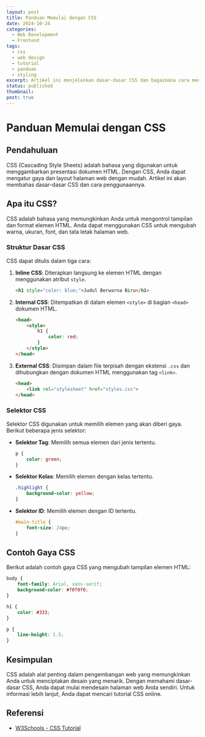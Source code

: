 ```yaml
---
layout: post
title: Panduan Memulai dengan CSS
date: 2024-10-24
categories:
  - Web Development
  - Frontend
tags:
  - css
  - web design
  - tutorial
  - panduan
  - styling
excerpt: Artikel ini menjelaskan dasar-dasar CSS dan bagaimana cara menggunakannya untuk mengatur gaya halaman web.
status: published
thumbnail: 
post: true
---
```


# Panduan Memulai dengan CSS

## Pendahuluan

CSS (Cascading Style Sheets) adalah bahasa yang digunakan untuk menggambarkan presentasi dokumen HTML. Dengan CSS, Anda dapat mengatur gaya dan layout halaman web dengan mudah. Artikel ini akan membahas dasar-dasar CSS dan cara penggunaannya.

## Apa itu CSS?

CSS adalah bahasa yang memungkinkan Anda untuk mengontrol tampilan dan format elemen HTML. Anda dapat menggunakan CSS untuk mengubah warna, ukuran, font, dan tata letak halaman web.

### Struktur Dasar CSS

CSS dapat ditulis dalam tiga cara:

1. **Inline CSS**: Diterapkan langsung ke elemen HTML dengan menggunakan atribut `style`.
   ```html
   <h1 style="color: blue;">Judul Berwarna Biru</h1>
   ```

2. **Internal CSS**: Ditempatkan di dalam elemen `<style>` di bagian `<head>` dokumen HTML.
   ```html
   <head>
       <style>
           h1 {
               color: red;
           }
       </style>
   </head>
   ```

3. **External CSS**: Disimpan dalam file terpisah dengan ekstensi `.css` dan dihubungkan dengan dokumen HTML menggunakan tag `<link>`.
   ```html
   <head>
       <link rel="stylesheet" href="styles.css">
   </head>
   ```

### Selektor CSS

Selektor CSS digunakan untuk memilih elemen yang akan diberi gaya. Berikut beberapa jenis selektor:

- **Selektor Tag**: Memilih semua elemen dari jenis tertentu.
  ```css
  p {
      color: green;
  }
  ```

- **Selektor Kelas**: Memilih elemen dengan kelas tertentu.
  ```css
  .highlight {
      background-color: yellow;
  }
  ```

- **Selektor ID**: Memilih elemen dengan ID tertentu.
  ```css
  #main-title {
      font-size: 24px;
  }
  ```

## Contoh Gaya CSS

Berikut adalah contoh gaya CSS yang mengubah tampilan elemen HTML:

```css
body {
    font-family: Arial, sans-serif;
    background-color: #f0f0f0;
}

h1 {
    color: #333;
}

p {
    line-height: 1.5;
}
```

## Kesimpulan

CSS adalah alat penting dalam pengembangan web yang memungkinkan Anda untuk menciptakan desain yang menarik. Dengan memahami dasar-dasar CSS, Anda dapat mulai mendesain halaman web Anda sendiri. Untuk informasi lebih lanjut, Anda dapat mencari tutorial CSS online.

## Referensi

- [W3Schools - CSS Tutorial](https://www.w3schools.com/css/)